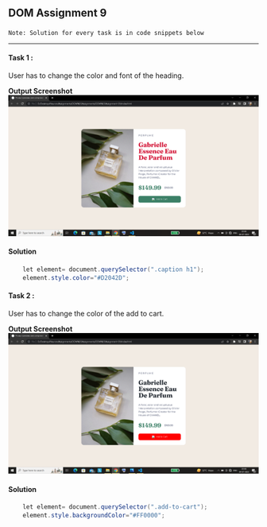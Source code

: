 ## DOM Assignment 9
`Note: Solution for every task is in code snippets below `

---
#### Task 1 :

User has to change the color and font of the heading.

**Output Screenshot**
![Output Screenshot](./output%20images/output_task1.png)

#### Solution
```java script
    let element= document.querySelector(".caption h1");
    element.style.color="#D2042D";
```


#### Task 2 :

User has to change the color of the add to cart.

**Output Screenshot**
![Output Screenshot](./output%20images/output_task2.png)

#### Solution
```java script
    let element= document.querySelector(".add-to-cart");
    element.style.backgroundColor="#FF0000";
```
